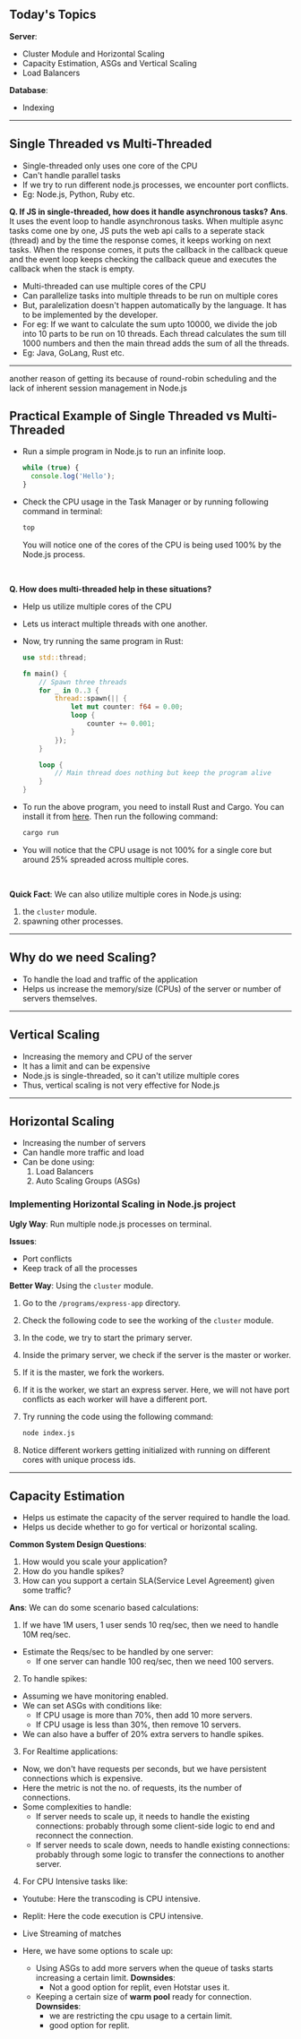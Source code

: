 ## Today's Topics

**Server**:

- Cluster Module and Horizontal Scaling
- Capacity Estimation, ASGs and Vertical Scaling
- Load Balancers

**Database**:

- Indexing

---

## Single Threaded vs Multi-Threaded

- Single-threaded only uses one core of the CPU
- Can't handle parallel tasks
- If we try to run different node.js processes, we encounter port conflicts.
- Eg: Node.js, Python, Ruby etc.

**Q. If JS in single-threaded, how does it handle asynchronous tasks?**
**Ans**. It uses the event loop to handle asynchronous tasks. When multiple async tasks come one by one, JS puts the web api calls to a seperate stack (thread) and by the time the response comes, it keeps working on next tasks. When the response comes, it puts the callback in the callback queue and the event loop keeps checking the callback queue and executes the callback when the stack is empty.

- Multi-threaded can use multiple cores of the CPU
- Can parallelize tasks into multiple threads to be run on multiple cores
- But, paralelization doesn't happen automatically by the language. It has to be implemented by the developer.
- For eg: If we want to calculate the sum upto 10000, we divide the job into 10 parts to be run on 10 threads. Each thread calculates the sum till 1000 numbers and then the main thread adds the sum of all the threads.
- Eg: Java, GoLang, Rust etc.

---


another reason of getting its because of round-robin scheduling and the lack of inherent session management in Node.js


## Practical Example of Single Threaded vs Multi-Threaded

- Run a simple program in Node.js to run an infinite loop.
  ```js
  while (true) {
    console.log('Hello');
  }
  ```
- Check the CPU usage in the Task Manager or by running following command in terminal:

  ```bash
  top
  ```

  You will notice one of the cores of the CPU is being used 100% by the Node.js process.

<br>

**Q. How does multi-threaded help in these situations?**

- Help us utilize multiple cores of the CPU
- Lets us interact multiple threads with one another.

- Now, try running the same program in Rust:

  ```rust
  use std::thread;

  fn main() {
      // Spawn three threads
      for _ in 0..3 {
          thread::spawn(|| {
              let mut counter: f64 = 0.00;
              loop {
                  counter += 0.001;
              }
          });
      }

      loop {
          // Main thread does nothing but keep the program alive
      }
  }
  ```

- To run the above program, you need to install Rust and Cargo. You can install it from [here](https://www.rust-lang.org/tools/install). Then run the following command:

  ```bash
  cargo run
  ```

- You will notice that the CPU usage is not 100% for a single core but around 25% spreaded across multiple cores.

<br>

**Quick Fact**: We can also utilize multiple cores in Node.js using:

1. the `cluster` module.
2. spawning other processes.

---

## Why do we need Scaling?

- To handle the load and traffic of the application
- Helps us increase the memory/size (CPUs) of the server or number of servers themselves.

---

## Vertical Scaling

- Increasing the memory and CPU of the server
- It has a limit and can be expensive
- Node.js is single-threaded, so it can't utilize multiple cores
- Thus, vertical scaling is not very effective for Node.js

---

## Horizontal Scaling

- Increasing the number of servers
- Can handle more traffic and load
- Can be done using:
  1. Load Balancers
  2. Auto Scaling Groups (ASGs)

### Implementing Horizontal Scaling in Node.js project

**Ugly Way**:
Run multiple node.js processes on terminal.

**Issues**:

- Port conflicts
- Keep track of all the processes

**Better Way**: Using the `cluster` module.

1. Go to the `/programs/express-app` directory.
2. Check the following code to see the working of the `cluster` module.
3. In the code, we try to start the primary server.
4. Inside the primary server, we check if the server is the master or worker.
5. If it is the master, we fork the workers.
6. If it is the worker, we start an express server. Here, we will not have port conflicts as each worker will have a different port.
7. Try running the code using the following command:

   ```bash
   node index.js
   ```

8. Notice different workers getting initialized with running on different cores with unique process ids.

---

## Capacity Estimation

- Helps us estimate the capacity of the server required to handle the load.
- Helps us decide whether to go for vertical or horizontal scaling.

**Common System Design Questions**:

1. How would you scale your application?
2. How do you handle spikes?
3. How can you support a certain SLA(Service Level Agreement) given some traffic?

**Ans**: We can do some scenario based calculations:

1. If we have 1M users, 1 user sends 10 req/sec, then we need to handle 10M req/sec.

- Estimate the Reqs/sec to be handled by one server:
  - If one server can handle 100 req/sec, then we need 100 servers.

2. To handle spikes:

- Assuming we have monitoring enabled.
- We can set ASGs with conditions like:
  - If CPU usage is more than 70%, then add 10 more servers.
  - If CPU usage is less than 30%, then remove 10 servers.
- We can also have a buffer of 20% extra servers to handle spikes.

3. For Realtime applications:

- Now, we don't have requests per seconds, but we have persistent connections which is expensive.
- Here the metric is not the no. of requests, its the number of connections.
- Some complexities to handle:
  - If server needs to scale up, it needs to handle the existing connections: probably through some client-side logic to end and reconnect the connection.
  - If server needs to scale down, needs to handle existing connections: probably through some logic to transfer the connections to another server.

4. For CPU Intensive tasks like:

- Youtube: Here the transcoding is CPU intensive.
- Replit: Here the code execution is CPU intensive.
- Live Streaming of matches

- Here, we have some options to scale up:
  - Using ASGs to add more servers when the queue of tasks starts increasing a certain limit.
    **Downsides**:
    - Not a good option for replit, even Hotstar uses it.
  - Keeping a certain size of **warm pool** ready for connection.
    **Downsides**:
    - we are restricting the cpu usage to a certain limit.
    - good option for replit.
